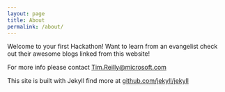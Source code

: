 ```yaml
---
layout: page
title: About
permalink: /about/
---
```


Welcome to your first Hackathon! Want to learn from an evangelist check out their awesome blogs linked from this website!

For more info please contact Tim.Reilly@microsoft.com

This site is built with Jekyll find more at [github.com/jekyll/jekyll](https://github.com/jekyll/jekyll)
